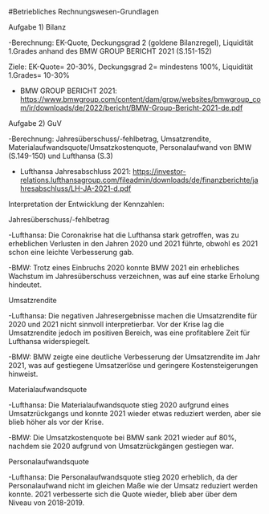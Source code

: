 #Betriebliches Rechnungswesen-Grundlagen

Aufgabe 1) Bilanz

-Berechnung: EK-Quote, Deckungsgrad 2 (goldene Bilanzregel), Liquidität 1.Grades
anhand des BMW GROUP BERICHT 2021 (S.151-152)

Ziele: EK-Quote= 20-30%, Deckungsgrad 2= mindestens 100%, Liquidität 1.Grades= 10-30%

- BMW GROUP BERICHT 2021: https://www.bmwgroup.com/content/dam/grpw/websites/bmwgroup_com/ir/downloads/de/2022/bericht/BMW-Group-Bericht-2021-de.pdf


Aufgabe 2) GuV

-Berechnung: Jahresüberschuss/-fehlbetrag, Umsatzrendite, Materialaufwandsquote/Umsatzkostenquote, Personalaufwand
von BMW (S.149-150) und Lufthansa (S.3)

- Lufthansa Jahresabschluss 2021: https://investor-relations.lufthansagroup.com/fileadmin/downloads/de/finanzberichte/jahresabschluss/LH-JA-2021-d.pdf

Interpretation der Entwicklung der Kennzahlen:

Jahresüberschuss/-fehlbetrag

-Lufthansa:
Die Coronakrise hat die Lufthansa stark getroffen, was zu erheblichen Verlusten in den Jahren 2020 und 2021 führte, obwohl es 2021 schon eine leichte Verbesserung gab.

-BMW:
Trotz eines Einbruchs 2020 konnte BMW 2021 ein erhebliches Wachstum im Jahresüberschuss verzeichnen, was auf eine starke Erholung hindeutet.

Umsatzrendite

-Lufthansa:
Die negativen Jahresergebnisse machen die Umsatzrendite für 2020 und 2021 nicht sinnvoll interpretierbar. Vor der Krise lag die Umsatzrendite jedoch im positiven Bereich, was eine profitablere Zeit für Lufthansa widerspiegelt.

-BMW:
BMW zeigte eine deutliche Verbesserung der Umsatzrendite im Jahr 2021, was auf gestiegene Umsatzerlöse und geringere Kostensteigerungen hinweist.

Materialaufwandsquote

-Lufthansa:
Die Materialaufwandsquote stieg 2020 aufgrund eines Umsatzrückgangs und konnte 2021 wieder etwas reduziert werden, aber sie blieb höher als vor der Krise.

-BMW:
Die Umsatzkostenquote bei BMW sank 2021 wieder auf 80%, nachdem sie 2020 aufgrund von Umsatzrückgängen gestiegen war.

Personalaufwandsquote

-Lufthansa: 
Die Personalaufwandsquote stieg 2020 erheblich, da der Personalaufwand nicht im gleichen Maße wie der Umsatz reduziert werden konnte. 2021 verbesserte sich die Quote wieder, blieb aber über dem Niveau von 2018-2019.

